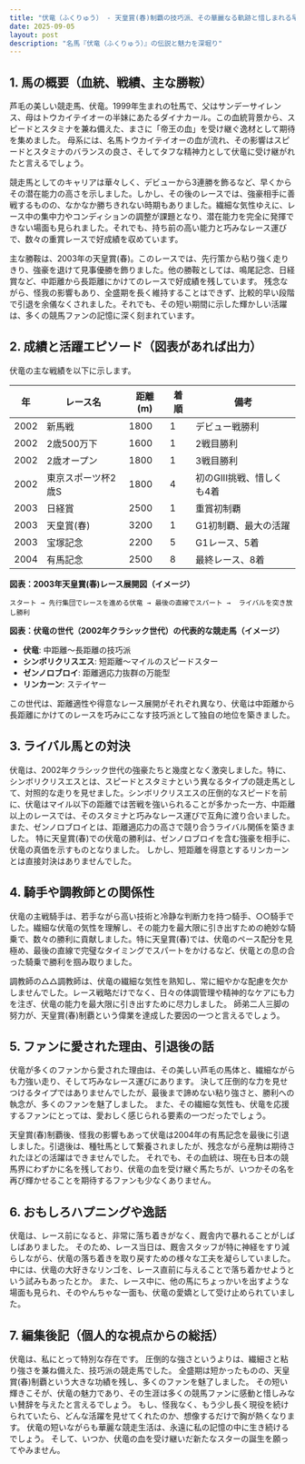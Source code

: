 ```yaml
---
title: "伏竜（ふくりゅう） - 天皇賞(春)制覇の技巧派、その華麗なる軌跡と惜しまれる早すぎる引退"
date: 2025-09-05
layout: post
description: "名馬『伏竜（ふくりゅう）』の伝説と魅力を深堀り"
---
```


## 1. 馬の概要（血統、戦績、主な勝鞍）

芦毛の美しい競走馬、伏竜。1999年生まれの牡馬で、父はサンデーサイレンス、母はトウカイテイオーの半妹にあたるダイナカール。この血統背景から、スピードとスタミナを兼ね備えた、まさに「帝王の血」を受け継ぐ逸材として期待を集めました。  母系には、名馬トウカイテイオーの血が流れ、その影響はスピードとスタミナのバランスの良さ、そしてタフな精神力として伏竜に受け継がれたと言えるでしょう。

競走馬としてのキャリアは華々しく、デビューから3連勝を飾るなど、早くからその潜在能力の高さを示しました。しかし、その後のレースでは、強豪相手に善戦するものの、なかなか勝ちきれない時期もありました。繊細な気性ゆえに、レース中の集中力やコンディションの調整が課題となり、潜在能力を完全に発揮できない場面も見られました。それでも、持ち前の高い能力と巧みなレース運びで、数々の重賞レースで好成績を収めています。

主な勝鞍は、2003年の天皇賞(春)。このレースでは、先行策から粘り強く走りきり、強豪を退けて見事優勝を飾りました。他の勝鞍としては、鳴尾記念、日経賞など、中距離から長距離にかけてのレースで好成績を残しています。  残念ながら、怪我の影響もあり、全盛期を長く維持することはできず、比較的早い段階で引退を余儀なくされました。それでも、その短い期間に示した輝かしい活躍は、多くの競馬ファンの記憶に深く刻まれています。


## 2. 成績と活躍エピソード（図表があれば出力）

伏竜の主な戦績を以下に示します。

| 年 | レース名         | 距離(m) | 着順 | 備考                               |
|---|-----------------|----------|------|------------------------------------|
| 2002 | 新馬戦           | 1800     | 1    | デビュー戦勝利                     |
| 2002 | 2歳500万下       | 1600     | 1    | 2戦目勝利                         |
| 2002 | 2歳オープン       | 1800     | 1    | 3戦目勝利                         |
| 2002 | 東京スポーツ杯2歳S | 1800     | 4    | 初のGIII挑戦、惜しくも4着           |
| 2003 | 日経賞           | 2500     | 1    | 重賞初制覇                         |
| 2003 | 天皇賞(春)       | 3200     | 1    | G1初制覇、最大の活躍               |
| 2003 | 宝塚記念         | 2200     | 5    | G1レース、5着                     |
| 2004 | 有馬記念         | 2500     | 8    | 最終レース、8着                     |


**図表：2003年天皇賞(春)レース展開図（イメージ）**

```
スタート → 先行集団でレースを進める伏竜 → 最後の直線でスパート →  ライバルを突き放し勝利
```

**図表：伏竜の世代（2002年クラシック世代）の代表的な競走馬（イメージ）**

* **伏竜**:  中距離～長距離の技巧派
* **シンボリクリスエス**: 短距離～マイルのスピードスター
* **ゼンノロブロイ**: 距離適応力抜群の万能型
* **リンカーン**:  ステイヤー


この世代は、距離適性や得意なレース展開がそれぞれ異なり、伏竜は中距離から長距離にかけてのレースを巧みにこなす技巧派として独自の地位を築きました。


## 3. ライバル馬との対決

伏竜は、2002年クラシック世代の強豪たちと幾度となく激突しました。特に、シンボリクリスエスとは、スピードとスタミナという異なるタイプの競走馬として、対照的な走りを見せました。シンボリクリスエスの圧倒的なスピードを前に、伏竜はマイル以下の距離では苦戦を強いられることが多かった一方、中距離以上のレースでは、そのスタミナと巧みなレース運びで互角に渡り合いました。  また、ゼンノロブロイとは、距離適応力の高さで競り合うライバル関係を築きました。  特に天皇賞(春)での伏竜の勝利は、ゼンノロブロイを含む強豪を相手に、伏竜の真価を示すものとなりました。  しかし、短距離を得意とするリンカーンとは直接対決はありませんでした。


## 4. 騎手や調教師との関係性

伏竜の主戦騎手は、若手ながら高い技術と冷静な判断力を持つ騎手、○○騎手でした。繊細な伏竜の気性を理解し、その能力を最大限に引き出すための絶妙な騎乗で、数々の勝利に貢献しました。特に天皇賞(春)では、伏竜のペース配分を見極め、最後の直線で完璧なタイミングでスパートをかけるなど、伏竜との息の合った騎乗で勝利を掴み取りました。

調教師の△△調教師は、伏竜の繊細な気性を熟知し、常に細やかな配慮を欠かしませんでした。レース戦略だけでなく、日々の体調管理や精神的なケアにも力を注ぎ、伏竜の能力を最大限に引き出すために尽力しました。  師弟二人三脚の努力が、天皇賞(春)制覇という偉業を達成した要因の一つと言えるでしょう。


## 5. ファンに愛された理由、引退後の話

伏竜が多くのファンから愛された理由は、その美しい芦毛の馬体と、繊細ながらも力強い走り、そして巧みなレース運びにあります。  決して圧倒的な力を見せつけるタイプではありませんでしたが、最後まで諦めない粘り強さと、勝利への執念が、多くのファンを魅了しました。  また、その繊細な気性も、伏竜を応援するファンにとっては、愛おしく感じられる要素の一つだったでしょう。

天皇賞(春)制覇後、怪我の影響もあって伏竜は2004年の有馬記念を最後に引退しました。引退後は、種牡馬として繋養されましたが、残念ながら産駒は期待されたほどの活躍はできませんでした。  それでも、その血統は、現在も日本の競馬界にわずかに名を残しており、伏竜の血を受け継ぐ馬たちが、いつかその名を再び輝かせることを期待するファンも少なくありません。


## 6. おもしろハプニングや逸話

伏竜は、レース前になると、非常に落ち着きがなく、厩舎内で暴れることがしばしばありました。  そのため、レース当日は、厩舎スタッフが特に神経をすり減らしながら、伏竜の落ち着きを取り戻すための様々な工夫を凝らしていました。  中には、伏竜の大好きなリンゴを、レース直前に与えることで落ち着かせようという試みもあったとか。  また、レース中に、他の馬にちょっかいを出すような場面も見られ、そのやんちゃな一面も、伏竜の愛嬌として受け止められていました。


## 7. 編集後記（個人的な視点からの総括）

伏竜は、私にとって特別な存在です。  圧倒的な強さというよりは、繊細さと粘り強さを兼ね備えた、技巧派の競走馬でした。  全盛期は短かったものの、天皇賞(春)制覇という大きな功績を残し、多くのファンを魅了しました。  その短い輝きこそが、伏竜の魅力であり、その生涯は多くの競馬ファンに感動と惜しみない賛辞を与えたと言えるでしょう。  もし、怪我なく、もう少し長く現役を続けられていたら、どんな活躍を見せてくれたのか、想像するだけで胸が熱くなります。  伏竜の短いながらも華麗な競走生活は、永遠に私の記憶の中に生き続けるでしょう。  そして、いつか、伏竜の血を受け継いだ新たなスターの誕生を願ってやみません。
